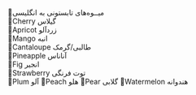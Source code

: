 🍒میــوه‌های تابستونی به انگلیسی
<br>
🔸Cherry
گیلاس
<br>
🔹Apricot
زردآلو
<br>
🔸Mango
انبه
<br>
🔹Cantaloupe
طالبی/گرمک
<br>
🔸Pineapple
آناناس
<br>
🔹Fig
انجیر
<br>
🔸Strawberry
توت فرنگی
<br>
🔹Plum
آلو
🔸Peach
هلو
🔹Pear
گلابی
🔸Watermelon 
هندوانه

